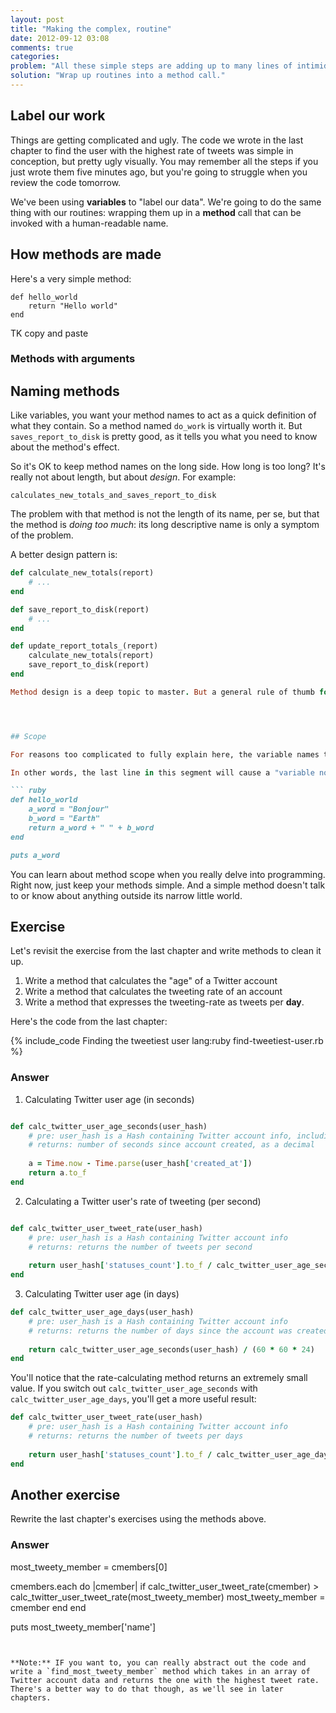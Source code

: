 ```yaml
---
layout: post
title: "Making the complex, routine"
date: 2012-09-12 03:08
comments: true
categories: 
problem: "All these simple steps are adding up to many lines of intimidating code."
solution: "Wrap up routines into a method call."
---
```


## Label our work

Things are getting complicated and ugly. The code we wrote in the last chapter to find the user with the highest rate of tweets was simple in conception, but pretty ugly visually. You may remember all the steps if you just wrote them five minutes ago, but you're going to struggle when you review the code tomorrow.

We've been using **variables** to "label our data". We're going to do the same thing with our routines: wrapping them up in a **method** call that can be invoked with a human-readable name.

## How methods are made

Here's a very simple method:

```
def hello_world
	return "Hello world"
end
```

TK copy and paste


### Methods with arguments







## Naming methods

Like variables, you want your method names to act as a quick definition of what they contain. So a method named `do_work` is virtually worth it. But `saves_report_to_disk` is pretty good, as it tells you what you need to know about the method's effect.

So it's OK to keep method names on the long side. How long is too long? It's really not about length, but about *design*. For example:

`calculates_new_totals_and_saves_report_to_disk`

The problem with that method is not the length of its name, per se, but that the method is *doing too much*: its long descriptive name is only a symptom of the problem.

A better design pattern is:

``` ruby
def calculate_new_totals(report)
	# ... 
end

def save_report_to_disk(report)
	# ...
end

def update_report_totals_(report)
	calculate_new_totals(report)
	save_report_to_disk(report)
end	

Method design is a deep topic to master. But a general rule of thumb for any given method is: do one thing and do it well. The guideline of keeping method_names short reinforces that design goal.




## Scope

For reasons too complicated to fully explain here, the variable names that you use for arguments, or that you create **inside** the method definition, are *not accessible or knowable* by the code **outside** of the definition.

In other words, the last line in this segment will cause a "variable not defined" error:

``` ruby
def hello_world
	a_word = "Bonjour"
	b_word = "Earth"
	return a_word + " " + b_word 
end

puts a_word
```

You can learn about method scope when you really delve into programming. Right now, just keep your methods simple. And a simple method doesn't talk to or know about anything outside its narrow little world.


## Exercise

Let's revisit the exercise from the last chapter and write methods to clean it up.

1. Write a method that calculates the "age" of a Twitter account
2. Write a method that calculates the tweeting rate of an account
3. Write a method that expresses the tweeting-rate as tweets per **day**.
 
Here's the code from the last chapter:

{% include_code Finding the tweetiest user lang:ruby find-tweetiest-user.rb %}



### Answer

 1. Calculating Twitter user age (in seconds)
``` ruby

def calc_twitter_user_age_seconds(user_hash)
	# pre: user_hash is a Hash containing Twitter account info, including a 'created_at' attribute
	# returns: number of seconds since account created, as a decimal
	
	a = Time.now - Time.parse(user_hash['created_at'])
	return a.to_f
end
```


 2. Calculating a Twitter user's rate of tweeting (per second)
``` ruby

def calc_twitter_user_tweet_rate(user_hash)
	# pre: user_hash is a Hash containing Twitter account info
	# returns: returns the number of tweets per second
	
	return user_hash['statuses_count'].to_f / calc_twitter_user_age_seconds(user_hash) 
end
```


 3. Calculating Twitter user age (in days)
 
``` ruby
def calc_twitter_user_age_days(user_hash)
	# pre: user_hash is a Hash containing Twitter account info
	# returns: returns the number of days since the account was created 
	
	return calc_twitter_user_age_seconds(user_hash) / (60 * 60 * 24)
end
```

You'll notice that the rate-calculating method returns an extremely small value. If you switch out `calc_twitter_user_age_seconds` with `calc_twitter_user_age_days`, you'll get a more useful result:

``` ruby
def calc_twitter_user_tweet_rate(user_hash)
	# pre: user_hash is a Hash containing Twitter account info
	# returns: returns the number of tweets per days
	
	return user_hash['statuses_count'].to_f / calc_twitter_user_age_days(user_hash) 
end
```


## Another exercise

Rewrite the last chapter's exercises using the methods above.


### Answer

most_tweety_member = cmembers[0]

cmembers.each do |cmember|
	if calc_twitter_user_tweet_rate(cmember) > calc_twitter_user_tweet_rate(most_tweety_member)
		most_tweety_member = cmember
	end
end

puts most_tweety_member['name']
```


**Note:** IF you want to, you can really abstract out the code and write a `find_most_tweety_member` method which takes in an array of Twitter account data and returns the one with the highest tweet rate. There's a better way to do that though, as we'll see in later chapters.

